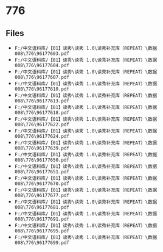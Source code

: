 # 776

## Files

- `F:/中文语料库/【01】读秀\读秀 1.0\读秀补充库（REPEAT）\数据008\776\96177603.pdf`
- `F:/中文语料库/【01】读秀\读秀 1.0\读秀补充库（REPEAT）\数据008\776\96177604.pdf`
- `F:/中文语料库/【01】读秀\读秀 1.0\读秀补充库（REPEAT）\数据008\776\96177607.pdf`
- `F:/中文语料库/【01】读秀\读秀 1.0\读秀补充库（REPEAT）\数据008\776\96177610.pdf`
- `F:/中文语料库/【01】读秀\读秀 1.0\读秀补充库（REPEAT）\数据008\776\96177613.pdf`
- `F:/中文语料库/【01】读秀\读秀 1.0\读秀补充库（REPEAT）\数据008\776\96177618.pdf`
- `F:/中文语料库/【01】读秀\读秀 1.0\读秀补充库（REPEAT）\数据008\776\96177622.pdf`
- `F:/中文语料库/【01】读秀\读秀 1.0\读秀补充库（REPEAT）\数据008\776\96177624.pdf`
- `F:/中文语料库/【01】读秀\读秀 1.0\读秀补充库（REPEAT）\数据008\776\96177639.pdf`
- `F:/中文语料库/【01】读秀\读秀 1.0\读秀补充库（REPEAT）\数据008\776\96177650.pdf`
- `F:/中文语料库/【01】读秀\读秀 1.0\读秀补充库（REPEAT）\数据008\776\96177651.pdf`
- `F:/中文语料库/【01】读秀\读秀 1.0\读秀补充库（REPEAT）\数据008\776\96177670.pdf`
- `F:/中文语料库/【01】读秀\读秀 1.0\读秀补充库（REPEAT）\数据008\776\96177677.pdf`
- `F:/中文语料库/【01】读秀\读秀 1.0\读秀补充库（REPEAT）\数据008\776\96177681.pdf`
- `F:/中文语料库/【01】读秀\读秀 1.0\读秀补充库（REPEAT）\数据008\776\96177691.pdf`
- `F:/中文语料库/【01】读秀\读秀 1.0\读秀补充库（REPEAT）\数据008\776\96177695.pdf`
- `F:/中文语料库/【01】读秀\读秀 1.0\读秀补充库（REPEAT）\数据008\776\96177699.pdf`
